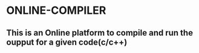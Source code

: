 # ONLINE-COMPILER
<h2>This is an Online platform to compile and run the oupput for a given code(c/c++) </h2>
